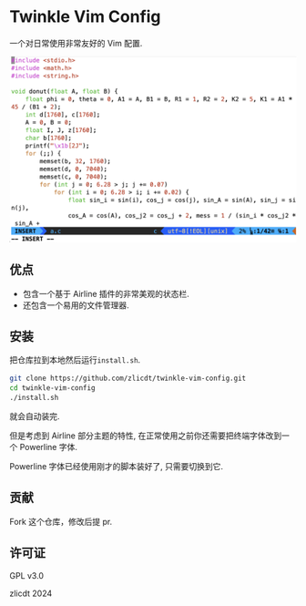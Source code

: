 # Twinkle Vim Config

一个对日常使用非常友好的 Vim 配置.

![display](./display.png)

## 优点
* 包含一个基于 Airline 插件的非常美观的状态栏.
* 还包含一个易用的文件管理器.

## 安装
把仓库拉到本地然后运行`install.sh`.

```bash
git clone https://github.com/zlicdt/twinkle-vim-config.git
cd twinkle-vim-config
./install.sh
```

就会自动装完.

但是考虑到 Airline 部分主题的特性, 在正常使用之前你还需要把终端字体改到一个 Powerline 字体.

Powerline 字体已经使用刚才的脚本装好了, 只需要切换到它.

## 贡献

Fork 这个仓库，修改后提 pr.

## 许可证
GPL v3.0

zlicdt 2024
